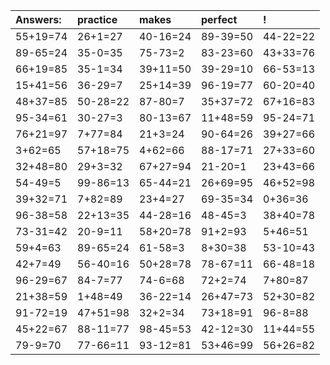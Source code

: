 | Answers: | practice | makes | perfect | ! |
| :--- | :--- | :--- | :--- | :--- |
| 55+19=74 | 26+1=27 | 40-16=24 | 89-39=50 | 44-22=22 | 
| 89-65=24 | 35-0=35 | 75-73=2 | 83-23=60 | 43+33=76 | 
| 66+19=85 | 35-1=34 | 39+11=50 | 39-29=10 | 66-53=13 | 
| 15+41=56 | 36-29=7 | 25+14=39 | 96-19=77 | 60-20=40 | 
| 48+37=85 | 50-28=22 | 87-80=7 | 35+37=72 | 67+16=83 | 
| 95-34=61 | 30-27=3 | 80-13=67 | 11+48=59 | 95-24=71 | 
| 76+21=97 | 7+77=84 | 21+3=24 | 90-64=26 | 39+27=66 | 
| 3+62=65 | 57+18=75 | 4+62=66 | 88-17=71 | 27+33=60 | 
| 32+48=80 | 29+3=32 | 67+27=94 | 21-20=1 | 23+43=66 | 
| 54-49=5 | 99-86=13 | 65-44=21 | 26+69=95 | 46+52=98 | 
| 39+32=71 | 7+82=89 | 23+4=27 | 69-35=34 | 0+36=36 | 
| 96-38=58 | 22+13=35 | 44-28=16 | 48-45=3 | 38+40=78 | 
| 73-31=42 | 20-9=11 | 58+20=78 | 91+2=93 | 5+46=51 | 
| 59+4=63 | 89-65=24 | 61-58=3 | 8+30=38 | 53-10=43 | 
| 42+7=49 | 56-40=16 | 50+28=78 | 78-67=11 | 66-48=18 | 
| 96-29=67 | 84-7=77 | 74-6=68 | 72+2=74 | 7+80=87 | 
| 21+38=59 | 1+48=49 | 36-22=14 | 26+47=73 | 52+30=82 | 
| 91-72=19 | 47+51=98 | 32+2=34 | 73+18=91 | 96-8=88 | 
| 45+22=67 | 88-11=77 | 98-45=53 | 42-12=30 | 11+44=55 | 
| 79-9=70 | 77-66=11 | 93-12=81 | 53+46=99 | 56+26=82 | 
